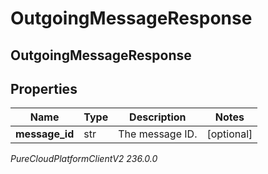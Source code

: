 # OutgoingMessageResponse

## OutgoingMessageResponse

## Properties

|Name | Type | Description | Notes|
|------------ | ------------- | ------------- | -------------|
| **message_id** | str | The message ID. | [optional] |



_PureCloudPlatformClientV2 236.0.0_
